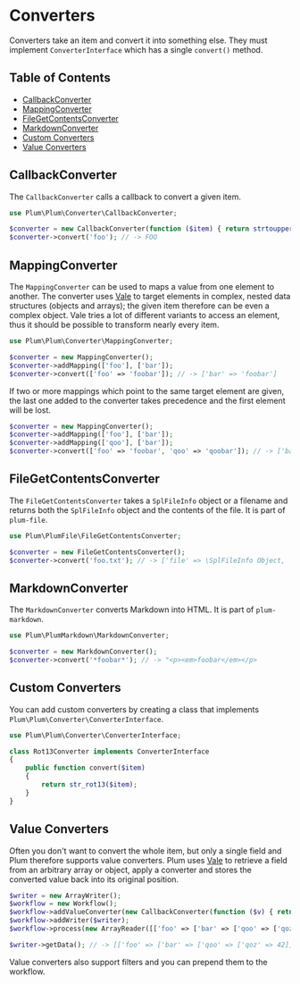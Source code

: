 Converters
==========

Converters take an item and convert it into something else. They must implement `ConverterInterface` which has a single
`convert()` method.


Table of Contents
-----------------

- [CallbackConverter](#callbackconverter)
- [MappingConverter](#mappingconverter)
- [FileGetContentsConverter](#filegetcontentsconverter)
- [MarkdownConverter](#markdownconverter)
- [Custom Converters](#custom-converters)
- [Value Converters](#value-converters)


CallbackConverter
-----------------

The `CallbackConverter` calls a callback to convert a given item.

```php
use Plum\Plum\Converter\CallbackConverter;

$converter = new CallbackConverter(function ($item) { return strtoupper($item); });
$converter->convert('foo'); // -> FOO
```


MappingConverter
----------------

The `MappingConverter` can be used to maps a value from one element to another. The converter uses
[Vale](https://github.com/cocur/vale) to target elements in complex, nested data structures (objects and arrays); the
given item therefore can be even a complex object. Vale tries a lot of different variants to access an element, thus
it should be possible to transform nearly every item.

```php
use Plum\Plum\Converter\MappingConverter;

$converter = new MappingConverter();
$converter->addMapping(['foo'], ['bar']);
$converter->convert(['foo' => 'foobar']); // -> ['bar' => 'foobar']
```

If two or more mappings which point to the same target element are given, the last one added to the converter takes
precedence and the first element will be lost.

```php
$converter = new MappingConverter();
$converter->addMapping(['foo'], ['bar']);
$converter->addMapping(['qoo'], ['bar']);
$converter->convert(['foo' => 'foobar', 'qoo' => 'qoobar']); // -> ['bar' => 'qoobar']
```


FileGetContentsConverter
------------------------

The `FileGetContentsConverter` takes a `SplFileInfo` object or a filename and returns both the `SplFileInfo` object
and the contents of the file. It is part of `plum-file`.

```php
use Plum\PlumFile\FileGetContentsConverter;

$converter = new FileGetContentsConverter();
$converter->convert('foo.txt'); // -> ['file' => \SplFileInfo Object, 'content' => '...']
```


MarkdownConverter
------------------------

The `MarkdownConverter` converts Markdown into HTML. It is part of `plum-markdown`.

```php
use Plum\PlumMarkdown\MarkdownConverter;

$converter = new MarkdownConverter();
$converter->convert('*foobar*'); // -> "<p><em>foobar</em></p>
```


Custom Converters
-----------------

You can add custom converters by creating a class that implements `Plum\Plum\Converter\ConverterInterface`.

```php
use Plum\Plum\Converter\ConverterInterface;

class Rot13Converter implements ConverterInterface
{
    public function convert($item)
    {
        return str_rot13($item);
    }
}
```


Value Converters
----------------

Often you don't want to convert the whole item, but only a single field and Plum therefore supports value converters.
Plum uses [Vale](https://github.com/cocur/vale) to retrieve a field from an arbitrary array or object, apply a converter
and stores the converted value back into its original position.

```php
$writer = new ArrayWriter();
$workflow = new Workflow();
$workflow->addValueConverter(new CallbackConverter(function ($v) { return $v*2; }), ['foo', 'bar', 'qoo', 'qoz']);
$workflow->addWriter($writer);
$workflow->process(new ArrayReader([['foo' => ['bar' => ['qoo' => ['qoz' => 21]]]]]));

$writer->getData(); // -> [['foo' => ['bar' => ['qoo' => ['qoz' => 42]]]]]
```

Value converters also support filters and you can prepend them to the workflow.
